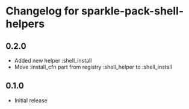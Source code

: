 Changelog for sparkle-pack-shell-helpers
========================================

0.2.0
-----
- Added new helper :shell_install
- Move :install_cfn part from registry :shell_helper to :shell_install

0.1.0
-----
- Initial release
